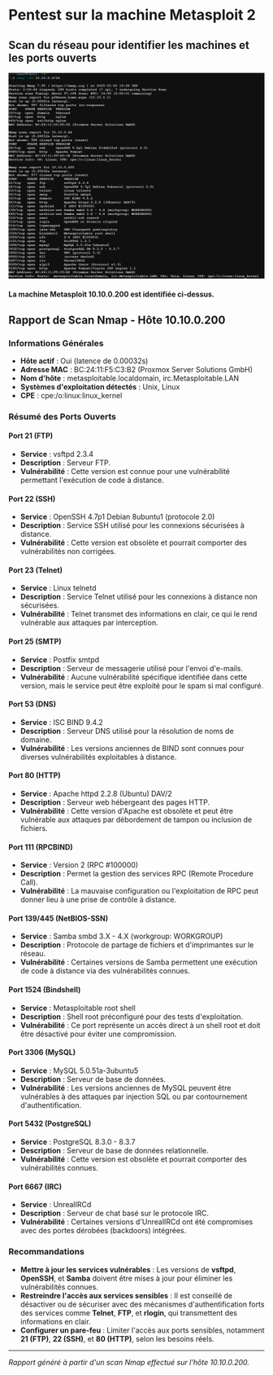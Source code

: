 # Pentest sur la machine Metasploit 2

## Scan du réseau pour identifier les machines et les ports ouverts

<p align="center">
  <img src="image.png" alt="alt text" style="width: 900px;">
</p>

#### La machine Metasploit 10.10.0.200 est identifiée ci-dessus.

## Rapport de Scan Nmap - Hôte 10.10.0.200

### Informations Générales

- **Hôte actif** : Oui (latence de 0.00032s)
- **Adresse MAC** : BC:24:11:F5:C3:B2 (Proxmox Server Solutions GmbH)
- **Nom d'hôte** : metasploitable.localdomain, irc.Metasploitable.LAN
- **Systèmes d'exploitation détectés** : Unix, Linux
- **CPE** : cpe:/o:linux:linux_kernel

### Résumé des Ports Ouverts

#### Port 21 (FTP)
- **Service** : vsftpd 2.3.4  
- **Description** : Serveur FTP.  
- **Vulnérabilité** : Cette version est connue pour une vulnérabilité permettant l'exécution de code à distance.

#### Port 22 (SSH)
- **Service** : OpenSSH 4.7p1 Debian 8ubuntu1 (protocole 2.0)  
- **Description** : Service SSH utilisé pour les connexions sécurisées à distance.  
- **Vulnérabilité** : Cette version est obsolète et pourrait comporter des vulnérabilités non corrigées.

#### Port 23 (Telnet)
- **Service** : Linux telnetd  
- **Description** : Service Telnet utilisé pour les connexions à distance non sécurisées.  
- **Vulnérabilité** : Telnet transmet des informations en clair, ce qui le rend vulnérable aux attaques par interception.

#### Port 25 (SMTP)
- **Service** : Postfix smtpd  
- **Description** : Serveur de messagerie utilisé pour l'envoi d'e-mails.  
- **Vulnérabilité** : Aucune vulnérabilité spécifique identifiée dans cette version, mais le service peut être exploité pour le spam si mal configuré.

#### Port 53 (DNS)
- **Service** : ISC BIND 9.4.2  
- **Description** : Serveur DNS utilisé pour la résolution de noms de domaine.  
- **Vulnérabilité** : Les versions anciennes de BIND sont connues pour diverses vulnérabilités exploitables à distance.

#### Port 80 (HTTP)
- **Service** : Apache httpd 2.2.8 (Ubuntu) DAV/2  
- **Description** : Serveur web hébergeant des pages HTTP.  
- **Vulnérabilité** : Cette version d'Apache est obsolète et peut être vulnérable aux attaques par débordement de tampon ou inclusion de fichiers.

#### Port 111 (RPCBIND)
- **Service** : Version 2 (RPC #100000)  
- **Description** : Permet la gestion des services RPC (Remote Procedure Call).  
- **Vulnérabilité** : La mauvaise configuration ou l'exploitation de RPC peut donner lieu à une prise de contrôle à distance.

#### Port 139/445 (NetBIOS-SSN)
- **Service** : Samba smbd 3.X - 4.X (workgroup: WORKGROUP)  
- **Description** : Protocole de partage de fichiers et d'imprimantes sur le réseau.  
- **Vulnérabilité** : Certaines versions de Samba permettent une exécution de code à distance via des vulnérabilités connues.

#### Port 1524 (Bindshell)
- **Service** : Metasploitable root shell  
- **Description** : Shell root préconfiguré pour des tests d'exploitation.  
- **Vulnérabilité** : Ce port représente un accès direct à un shell root et doit être désactivé pour éviter une compromission.

#### Port 3306 (MySQL)
- **Service** : MySQL 5.0.51a-3ubuntu5  
- **Description** : Serveur de base de données.  
- **Vulnérabilité** : Les versions anciennes de MySQL peuvent être vulnérables à des attaques par injection SQL ou par contournement d'authentification.

#### Port 5432 (PostgreSQL)
- **Service** : PostgreSQL 8.3.0 - 8.3.7  
- **Description** : Serveur de base de données relationnelle.  
- **Vulnérabilité** : Cette version est obsolète et pourrait comporter des vulnérabilités connues.

#### Port 6667 (IRC)
- **Service** : UnrealIRCd  
- **Description** : Serveur de chat basé sur le protocole IRC.  
- **Vulnérabilité** : Certaines versions d'UnrealIRCd ont été compromises avec des portes dérobées (backdoors) intégrées.


### Recommandations
- **Mettre à jour les services vulnérables** : Les versions de **vsftpd**, **OpenSSH**, et **Samba** doivent être mises à jour pour éliminer les vulnérabilités connues.
- **Restreindre l'accès aux services sensibles** : Il est conseillé de désactiver ou de sécuriser avec des mécanismes d'authentification forts des services comme **Telnet**, **FTP**, et **rlogin**, qui transmettent des informations en clair.
- **Configurer un pare-feu** : Limiter l'accès aux ports sensibles, notamment **21 (FTP)**, **22 (SSH)**, et **80 (HTTP)**, selon les besoins réels.

---
*Rapport généré à partir d'un scan Nmap effectué sur l'hôte 10.10.0.200.*